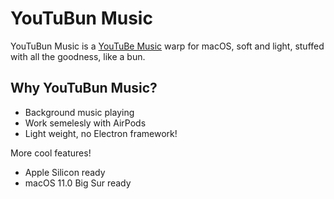 # YouTuBun Music

YouTuBun Music is a [YouTuBe Music](music.youtube.com) warp for macOS, soft and light, stuffed with all the goodness, like a bun.

## Why YouTuBun Music?

- Background music playing
- Work semelesly with AirPods
- Light weight, no Electron framework!

More cool features!

- Apple Silicon ready
- macOS 11.0 Big Sur ready
